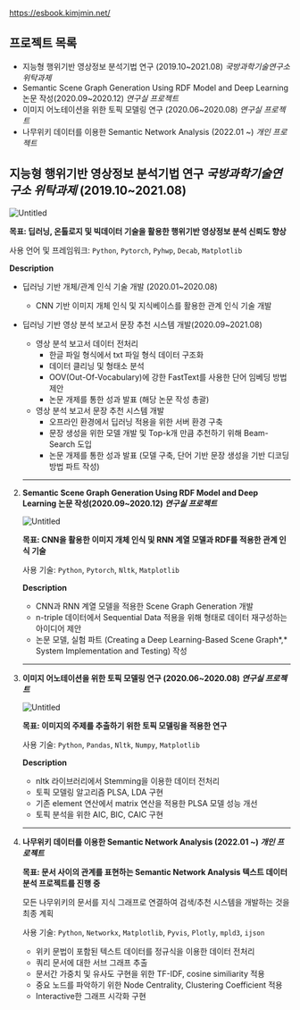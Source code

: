 https://esbook.kimjmin.net/

## 프로젝트 목록
- 지능형 행위기반 영상정보 분석기법 연구 (2019.10~2021.08) *국방과학기술연구소 위탁과제*
- Semantic Scene Graph Generation Using RDF Model and Deep Learning 논문 작성(2020.09~2020.12)  *연구실 프로젝트*
- 이미지 어노테이션을 위한 토픽 모델링 연구 (2020.06~2020.08) *연구실 프로젝트*
- 나무위키 데이터를 이용한 Semantic Network Analysis (2022.01 ~) *개인 프로젝트*



## 지능형 행위기반 영상정보 분석기법 연구 *국방과학기술연구소 위탁과제* (2019.10~2021.08)

  ![Untitled](https://s3-us-west-2.amazonaws.com/secure.notion-static.com/1030f1c9-1168-4c14-b03e-4ef634e003cc/Untitled.png)

  **목표: 딥러닝, 온톨로지 및 빅데이터 기술을 활용한 행위기반 영상정보 분석 신뢰도 향상**

  사용 언어 및 프레임워크: `Python`, `Pytorch`, `Pyhwp`, `Decab`, `Matplotlib`

  **Description**

  - 딥러닝 기반 개체/관계 인식 기술 개발 (2020.01~2020.08)
      - CNN 기반 이미지 개체 인식 및 지식베이스를 활용한 관계 인식 기술 개발
  - 딥러닝 기반 영상 분석 보고서 문장 추천 시스템 개발(2020.09~2021.08)
      - 영상 분석 보고서 데이터 전처리
          - 한글 파일 형식에서 txt 파일 형식 데이터 구조화
          - 데이터 클리닝 및 형태소 분석
          - OOV(Out-Of-Vocabulary)에 강한 FastText를 사용한 단어 임베딩 방법 제안
          - 논문 개제를 통한 성과 발표 (해당 논문 작성 총괄)
      - 영상 분석 보고서 문장 추천 시스템 개발
          - 오프라인 환경에서 딥러닝 적용을 위한 서버 환경 구축
          - 문장 생성을 위한 모델 개발 및 Top-k개 만큼 추천하기 위해 Beam-Search 도입
          - 논문 개제를 통한 성과 발표 (모델 구축, 단어 기반 문장 생성을 기반 디코딩 방법 파트 작성)
    
    ---
    
2. **Semantic Scene Graph Generation Using RDF Model and Deep Learning 논문 작성(2020.09~2020.12) *연구실 프로젝트***
    
    ![Untitled](https://s3-us-west-2.amazonaws.com/secure.notion-static.com/cbfc163b-b26d-4f1e-8a36-a6c00cf1cd6c/Untitled.png)
    
    **목표: CNN을 활용한 이미지 개체 인식 및 RNN 계열 모델과 RDF를 적용한 관계 인식 기술**
    
    사용 기술: `Python`, `Pytorch`, `Nltk`, `Matplotlib`
    
    **Description**
    
    - CNN과 RNN 계열 모델을 적용한 Scene Graph Generation 개발
    - n-triple <subject-predicate-object> 데이터에서 Sequential Data 적용을 위해 <subject-object-predicate> 형태로 데이터 재구성하는 아이디어 제안
    - 논문 모델, 실험 파트 (Creating a Deep Learning-Based Scene Graph*,* System Implementation and Testing) 작성
    
    ---
    
3. **이미지 어노테이션을 위한 토픽 모델링 연구 (2020.06~2020.08) *연구실 프로젝트***
    
    ![Untitled](https://s3-us-west-2.amazonaws.com/secure.notion-static.com/8afa6783-03b5-44ae-9f08-cd219707dad5/Untitled.png)
    
    **목표: 이미지의 주제를 추출하기 위한 토픽 모델링을 적용한 연구**
    
    사용 기술: `Python`, `Pandas`, `Nltk`, `Numpy`, `Matplotlib`
    
    **Description**
    
    - nltk 라이브러리에서 Stemming을 이용한 데이터 전처리
    - 토픽 모델링 알고리즘 PLSA, LDA 구현
    - 기존 element 연산에서 matrix 연산을 적용한 PLSA 모델 성능 개선
    - 토픽 분석을 위한 AIC, BIC, CAIC 구현
    
    ---
    
4. **나무위키 데이터를 이용한 Semantic Network Analysis (2022.01 ~) *개인 프로젝트***
    
    **목표: 문서 사이의 관계를 표현하는 Semantic Network Analysis 텍스트 데이터 분석 프로젝트를 진행 중**
    
    모든 나무위키의 문서를 지식 그래프로 연결하여 검색/추천 시스템을 개발하는 것을 최종 계획
    
    사용 기술: `Python`, `Networkx`, `Matplotlib`, `Pyvis`, `Plotly`, `mpld3`, `ijson`
    
    - 위키 문법이 포함된 텍스트 데이터를 정규식을 이용한 데이터 전처리
    - 쿼리 문서에 대한 서브 그래프 추출
    - 문서간 가중치 및 유사도 구현을 위한 TF-IDF, cosine similiarity 적용
    - 중요 노드를 파악하기 위한 Node Centrality, Clustering Coefficient 적용
    - Interactive한 그래프 시각화 구현
